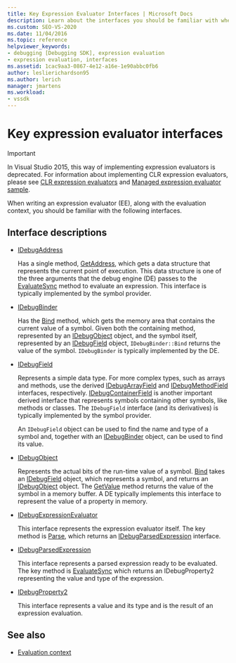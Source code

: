 ```yaml
---
title: Key Expression Evaluator Interfaces | Microsoft Docs
description: Learn about the interfaces you should be familiar with when you write an expression evaluator, along with the evaluation context.
ms.custom: SEO-VS-2020
ms.date: 11/04/2016
ms.topic: reference
helpviewer_keywords:
- debugging [Debugging SDK], expression evaluation
- expression evaluation, interfaces
ms.assetid: 1cac9aa3-0867-4e12-a16e-1e90abbc0fb6
author: leslierichardson95
ms.author: lerich
manager: jmartens
ms.workload:
- vssdk
---
```

# Key expression evaluator interfaces
> [!IMPORTANT]
> In Visual Studio 2015, this way of implementing expression evaluators is deprecated. For information about implementing CLR expression evaluators, please see [CLR expression evaluators](https://github.com/Microsoft/ConcordExtensibilitySamples/wiki/CLR-Expression-Evaluators) and [Managed expression evaluator sample](https://github.com/Microsoft/ConcordExtensibilitySamples/wiki/Managed-Expression-Evaluator-Sample).

 When writing an expression evaluator (EE), along with the evaluation context, you should be familiar with the following interfaces.

## Interface descriptions

- [IDebugAddress](../../extensibility/debugger/reference/idebugaddress.md)

     Has a single method, [GetAddress](../../extensibility/debugger/reference/idebugaddress-getaddress.md), which gets a data structure that represents the current point of execution. This data structure is one of the three arguments that the debug engine (DE) passes to the [EvaluateSync](../../extensibility/debugger/reference/idebugparsedexpression-evaluatesync.md) method to evaluate an expression. This interface is typically implemented by the symbol provider.

- [IDebugBinder](../../extensibility/debugger/reference/idebugbinder.md)

     Has the [Bind](../../extensibility/debugger/reference/idebugbinder-bind.md) method, which gets the memory area that contains the current value of a symbol. Given both the containing method, represented by an [IDebugObject](../../extensibility/debugger/reference/idebugobject.md) object, and the symbol itself, represented by an [IDebugField](../../extensibility/debugger/reference/idebugfield.md) object, `IDebugBinder::Bind` returns the value of the symbol. `IDebugBinder` is typically implemented by the DE.

- [IDebugField](../../extensibility/debugger/reference/idebugfield.md)

     Represents a simple data type. For more complex types, such as arrays and methods, use the derived [IDebugArrayField](../../extensibility/debugger/reference/idebugarrayfield.md) and [IDebugMethodField](../../extensibility/debugger/reference/idebugmethodfield.md) interfaces, respectively. [IDebugContainerField](../../extensibility/debugger/reference/idebugcontainerfield.md) is another important derived interface that represents symbols containing other symbols, like methods or classes. The `IDebugField` interface (and its derivatives) is typically implemented by the symbol provider.

     An `IDebugField` object can be used to find the name and type of a symbol and, together with an [IDebugBinder](../../extensibility/debugger/reference/idebugbinder.md) object, can be used to find its value.

- [IDebugObject](../../extensibility/debugger/reference/idebugobject.md)

     Represents the actual bits of the run-time value of a symbol. [Bind](../../extensibility/debugger/reference/idebugbinder-bind.md) takes an [IDebugField](../../extensibility/debugger/reference/idebugfield.md) object, which represents a symbol, and returns an [IDebugObject](../../extensibility/debugger/reference/idebugobject.md) object. The [GetValue](../../extensibility/debugger/reference/idebugobject-getvalue.md) method returns the value of the symbol in a memory buffer. A DE typically implements this interface to represent the value of a property in memory.

- [IDebugExpressionEvaluator](../../extensibility/debugger/reference/idebugexpressionevaluator.md)

     This interface represents the expression evaluator itself. The key method is [Parse](../../extensibility/debugger/reference/idebugexpressionevaluator-parse.md), which returns an [IDebugParsedExpression](../../extensibility/debugger/reference/idebugparsedexpression.md) interface.

- [IDebugParsedExpression](../../extensibility/debugger/reference/idebugparsedexpression.md)

     This interface represents a parsed expression ready to be evaluated. The key method is [EvaluateSync](../../extensibility/debugger/reference/idebugparsedexpression-evaluatesync.md) which returns an IDebugProperty2 representing the value and type of the expression.

- [IDebugProperty2](../../extensibility/debugger/reference/idebugproperty2.md)

     This interface represents a value and its type and is the result of an expression evaluation.

## See also
- [Evaluation context](../../extensibility/debugger/evaluation-context.md)
